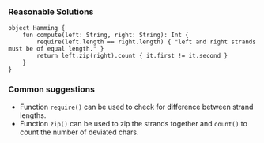 ### Reasonable Solutions
```
object Hamming {
    fun compute(left: String, right: String): Int {
        require(left.length == right.length) { "left and right strands must be of equal length." }
        return left.zip(right).count { it.first != it.second }
    }
}
```

### Common suggestions
* Function `require()` can be used to check for difference between strand lengths.
* Function `zip()` can be used to zip the strands together and `count()` to count the number of deviated chars.
